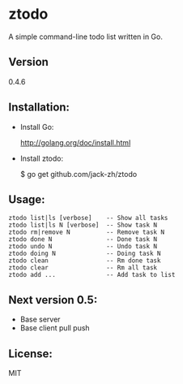 # ztodo 

A simple command-line todo list written in Go.

## Version

0.4.6

## Installation:

+ Install Go:
  
  http://golang.org/doc/install.html

+ Install ztodo:
  
  $ go get github.com/jack-zh/ztodo

## Usage:

    ztodo list|ls [verbose]    -- Show all tasks
    ztodo list|ls N [verbose]  -- Show task N
    ztodo rm|remove N          -- Remove task N
    ztodo done N               -- Done task N
    ztodo undo N               -- Undo task N
    ztodo doing N              -- Doing task N
    ztodo clean                -- Rm done task
    ztodo clear                -- Rm all task
    ztodo add ...              -- Add task to list

## Next version 0.5:

+ Base server
+ Base client pull push

## License:

 MIT

